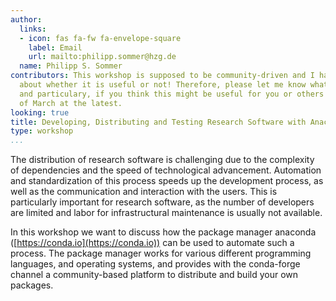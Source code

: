 ```yaml
---
author:
  links:
  - icon: fas fa-fw fa-envelope-square
    label: Email
    url: mailto:philipp.sommer@hzg.de
  name: Philipp S. Sommer
contributors: This workshop is supposed to be community-driven and I have no clue
  about whether it is useful or not! Therefore, please let me know what you think
  and particulary, if you think this might be useful for you or others by the 1st
  of March at the latest.
looking: true
title: Developing, Distributing and Testing Research Software with Anaconda
type: workshop
...
```


The distribution of research software is challenging due to the complexity of dependencies and the speed of technological advancement. Automation and standardization of this process speeds up the development process, as well as the communication and interaction with the users. This is particularly important for research software, as the number of developers are limited and labor for infrastructural maintenance is usually not available.

In this workshop we want to discuss how the package manager anaconda ([https://conda.io](https://conda.io)) can be used to automate such a process. The package manager works for various different programming languages, and operating systems, and provides with the conda-forge channel a community-based platform to distribute and build your own packages.
